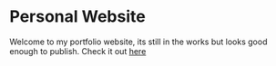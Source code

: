 # Personal Website
Welcome to my portfolio website, its still in the works but looks good enough to publish. Check it out [here](https://tomirisamangeldy.github.io/website/)
